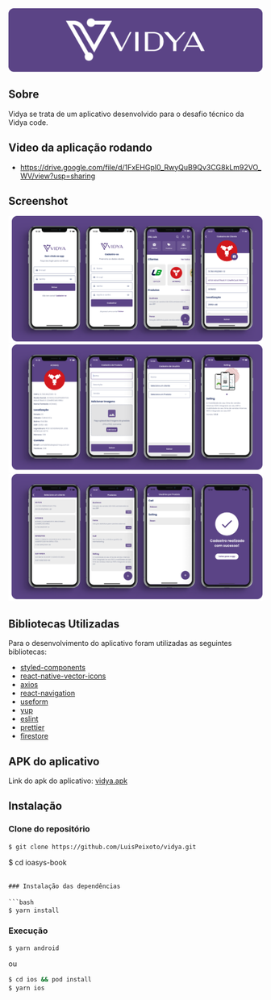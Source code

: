<img alt="vidya" src="banner.png" />

## Sobre

Vidya se trata de um aplicativo desenvolvido para o desafio técnico da Vidya code.

## Video da aplicação rodando

- https://drive.google.com/file/d/1FxEHGpI0_RwyQuB9Qv3CG8kLm92VO_WV/view?usp=sharing

## Screenshot

![App Screenshot](Screenshot1.png)
![App Screenshot](screenshot2.png)
![App Screenshot](Screenshot3.png)

## Bibliotecas Utilizadas

Para o desenvolvimento do aplicativo foram utilizadas as seguintes bibliotecas:

- [styled-components](https://styled-components.com/e)
- [react-native-vector-icons](https://www.npmjs.com/package/react-native-vector-icons)
- [axios](https://axios-http.com/docs/intro)
- [react-navigation](https://reactnavigation.org/)
- [useform](https://useform.io/)
- [yup](https://www.npmjs.com/package/yup)
- [eslint](https://eslint.org/)
- [prettier](https://prettier.io/)
- [firestore](https://firebase.google.com/docs/firestore)

## APK do aplicativo

Link do apk do aplicativo: [vidya.apk](https://github.com/LuisPeixoto/vidya/releases/tag/vidya.apk)

## Instalação

### Clone do repositório

```bash
$ git clone https://github.com/LuisPeixoto/vidya.git
```

$ cd ioasys-book

````

### Instalação das dependências

```bash
$ yarn install
````

### Execução

```bash
$ yarn android
```

ou

```bash
$ cd ios && pod install
$ yarn ios
```

```

```
